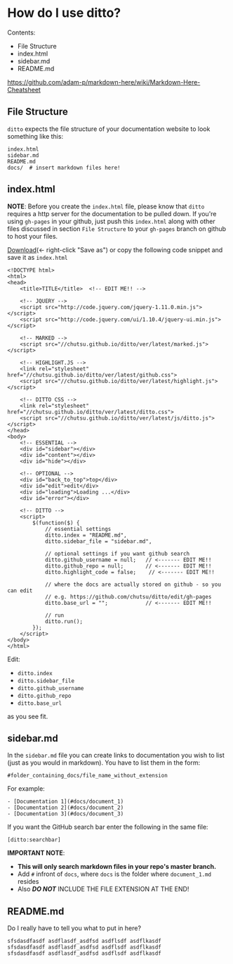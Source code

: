 # How do I use ditto?

Contents:
- File Structure
- index.html
- sidebar.md
- README.md

https://github.com/adam-p/markdown-here/wiki/Markdown-Here-Cheatsheet
## File Structure
`ditto` expects the file structure of your documentation website to look
something like this:

    index.html
    sidebar.md
    README.md
    docs/  # insert markdown files here!

## index.html
**NOTE**: Before you create the `index.html` file, please know that `ditto`
requires a http server for the documentation to be pulled down. If you're using
`gh-pages` in your github, just push this `index.html` along with other files
discussed in section `File Structure` to your `gh-pages` branch on github to
host your files.

[Download][index_file](<- right-click "Save as") or copy the following code
snippet and save it as `index.html`


    <!DOCTYPE html>
    <html>
    <head>
        <title>TITLE</title>  <!-- EDIT ME!! -->

        <!-- JQUERY -->
        <script src="http://code.jquery.com/jquery-1.11.0.min.js"></script>
        <script src="http://code.jquery.com/ui/1.10.4/jquery-ui.min.js"></script>

        <!-- MARKED -->
        <script src="//chutsu.github.io/ditto/ver/latest/marked.js"></script>

        <!-- HIGHLIGHT.JS -->
        <link rel="stylesheet" href="//chutsu.github.io/ditto/ver/latest/github.css">
        <script src="//chutsu.github.io/ditto/ver/latest/highlight.js"></script>

        <!-- DITTO CSS -->
        <link rel="stylesheet" href="//chutsu.github.io/ditto/ver/latest/ditto.css">
        <script src="//chutsu.github.io/ditto/ver/latest/js/ditto.js"></script>
    </head>
    <body>
        <!-- ESSENTIAL -->
        <div id="sidebar"></div>
        <div id="content"></div>
        <div id="hide"></div>

        <!-- OPTIONAL -->
        <div id="back_to_top">top</div>
        <div id="edit">edit</div>
        <div id="loading">Loading ...</div>
        <div id="error"></div>

        <!-- DITTO -->
        <script>
            $(function($) {
                // essential settings
                ditto.index = "README.md",
                ditto.sidebar_file = "sidebar.md",

                // optional settings if you want github search
                ditto.github_username = null;   // <------- EDIT ME!!
                ditto.github_repo = null;       // <------- EDIT ME!!
                ditto.highlight_code = false;    // <------- EDIT ME!!

                // where the docs are actually stored on github - so you can edit
                // e.g. https://github.com/chutsu/ditto/edit/gh-pages
                ditto.base_url = "";            // <------- EDIT ME!!

                // run
                ditto.run();
            });
        </script>
    </body>
    </html>


Edit:
- `ditto.index`
- `ditto.sidebar_file`
- `ditto.github_username`
- `ditto.github_repo`
- `ditto.base_url`

as you see fit.


## sidebar.md
In the `sidebar.md` file you can create links to documentation you wish to list
(just as you would in markdown). You have to list them in the form:

    #folder_containing_docs/file_name_without_extension

For example:

    - [Documentation 1](#docs/document_1)
    - [Documentation 2](#docs/document_2)
    - [Documentation 3](#docs/document_3)

If you want the GitHub search bar enter the following in the same file:

    [ditto:searchbar]

**IMPORTANT NOTE**:
- **This will only search markdown files in your repo's master branch.**
- Add `#` infront of `docs`, where `docs` is the folder where `document_1.md` resides
- Also ___DO NOT___ INCLUDE THE FILE EXTENSION AT THE END!

## README.md
Do I really have to tell you what to put in here?

    sfsdasdfasdf asdflasdf_asdfsd asdflsdf asdflkasdf
    sfsdasdfasdf asdflasdf_asdfsd asdflsdf asdflkasdf
    sfsdasdfasdf asdflasdf_asdfsd asdflsdf asdflkasdf



[index_file]: http://raw.githubusercontent.com/chutsu/ditto/master/ver/latest/index.html
